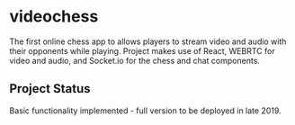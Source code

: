 # videochess
The first online chess app to allows players to stream video and audio with their opponents while playing.
Project makes use of React, WEBRTC for video and audio, and Socket.io for the chess and chat components.

## Project Status
Basic functionality implemented - full version to be deployed in late 2019.

